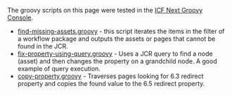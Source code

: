 The groovy scripts on this page were tested in the [ICF Next Groovy Console](https://github.com/icfnext/aem-groovy-console).

- [find-missing-assets.groovy](find-missing-assets.groovy) - this script iterates the items in the filter of a workflow package and outputs the assets or pages that cannot be found in the JCR.
- [fix-property-using-query.groovy](fix-property-using-query.groovy) - Uses a JCR query to find a node (asset) and then changes the property on a grandchild node. A good example of query execution.
- [copy-property.groovy](copy-property.groovy) - Traverses pages looking for 6.3 redirect property and copies the found value to the 6.5 redirect property.
